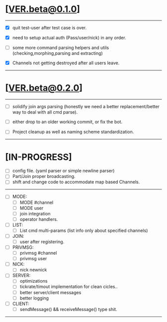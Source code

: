 

# [VER.beta@0.1.0]

---

- [X] quit test-user after test case is over.
- [X] need to setup actual auth (Pass/user/nick) in any order.
- [ ] some more command parsing helpers and utils (checking,morphing,parsing and extracting)
- [X] Channels not getting destroyed after all users leave.


---

# [VER.beta@0.2.0]

---

- [ ] solidify join args parsing (honestly we need a better replacement/better way to deal with all cmd parse).
- [ ] either drop to an older working commit, or fix the bot.
- [ ] Project cleanup as well as naming scheme standardization.


---

# [IN-PROGRESS]

- [ ] config file. (yaml parser or simple newline parser)
- [ ] Part/Join proper broadcasting.
- [ ] shift and change code to accommodate map based Channels.

---
- [ ] MODE:
    - [ ] MODE #channel 
    - [ ] MODE user
    - [ ] join integration
    - [ ] operator handlers.

- [ ] LIST:
    - [ ] List cmd multi-params (list info only about specified channels)

- [ ] JOIN:
    - [ ] user after registering.

- [ ] PRIVMSG:
    - [ ] privmsg #channel
    - [ ] privmsg user

- [ ] NICK:
    - [ ] nick newnick
    
- [ ] SERVER:
    - [ ] optimizations 
    - [ ] tickrate/timout implementation for clean cicles..
    - [ ] better server/client messages
    - [ ] better logging

- [ ] CLIENT:
    - [ ] sendMessage() && receiveMessage() type shit.
---
